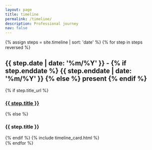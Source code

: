 ```yaml
---
layout: page
title: timeline
permalink: /timeline/
description: Professional journey
nav: false
---
```


<div class="timeline">
<div class="container row">
    {% assign steps = site.timeline | sort: 'date' %}
    {% for step in steps reversed %}
    <div class="item">
        <i class="vertical-line"></i>
        <h2 class="item-date">{{ step.date | date: '%m/%Y' }} - {% if step.enddate %} {{ step.enddate | date: '%m/%Y' }} {% else %} present {% endif %}</h2>
        <div class="card-panel">
	    {% if step.title_url %}
	    <a href="{{ step.title_url }}">
            <h3 class="card-title">
                {{ step.title }}
            </h3>
	    </a>
	    {% else %}
            <h3 class="card-title">
                {{ step.title }}
            </h3>
	    {% endif %}
            {% include timeline_card.html %}
        </div>
    </div>
    {% endfor %}
    <div class="last-item">
        <i class="vertical-line"></i>
    </div>
</div>
</div>
